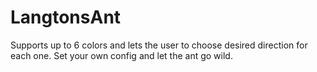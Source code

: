 # LangtonsAnt

Supports up to 6 colors and lets the user to choose desired direction for each one. Set your own config and let the ant go wild.

